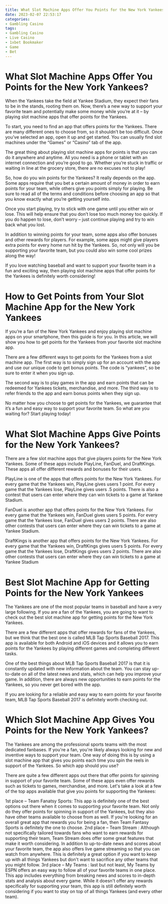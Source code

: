 ```yaml
---
title: What Slot Machine Apps Offer You Points for the New York Yankees
date: 2023-02-07 22:53:17
categories:
- Gambling Casino
tags:
- Gambling Casino
- Live Casino
- 1xbet Bookmaker
- Game
- Bet
---
```



#  What Slot Machine Apps Offer You Points for the New York Yankees?

When the Yankees take the field at Yankee Stadium, they expect their fans to be in the stands, rooting them on. Now, there’s a new way to support your favorite team and potentially make some money while you’re at it – by playing slot machine apps that offer points for the Yankees.

To start, you need to find an app that offers points for the Yankees. There are many different ones to choose from, so it shouldn’t be too difficult. Once you’ve selected an app, open it up and get started. You can usually find slot machines under the “Games” or “Casino” tab of the app.

The great thing about playing slot machine apps for points is that you can do it anywhere and anytime. All you need is a phone or tablet with an internet connection and you’re good to go. Whether you’re stuck in traffic or waiting in line at the grocery store, there are no excuses not to play!

So, how do you win points for the Yankees? It really depends on the app. Some apps require that you bet a certain amount of money in order to earn points for your team, while others give you points simply for playing. Be sure to read all of the terms and conditions before choosing an app so that you know exactly what you’re getting yourself into.

Once you start playing, try to stick with one game until you either win or lose. This will help ensure that you don’t lose too much money too quickly. If you do happen to lose, don’t worry – just continue playing and try to win back what you lost.

In addition to winning points for your team, some apps also offer bonuses and other rewards for players. For example, some apps might give players extra points for every home run hit by the Yankees. So, not only will you be supporting your favorite team, but you could also win some cool prizes along the way!

If you love watching baseball and want to support your favorite team in a fun and exciting way, then playing slot machine apps that offer points for the Yankees is definitely worth considering!

#  How to Get Points from Your Slot Machine App for the New York Yankees

If you’re a fan of the New York Yankees and enjoy playing slot machine apps on your smartphone, then this guide is for you. In this article, we will show you how to get points for the Yankees from your favorite slot machine app.

There are a few different ways to get points for the Yankees from a slot machine app. The first way is to simply sign up for an account with the app and use our unique code to get bonus points. The code is “yankees”, so be sure to enter it when you sign up.

The second way is to play games in the app and earn points that can be redeemed for Yankees tickets, merchandise, and more. The third way is to refer friends to the app and earn bonus points when they sign up.

No matter how you choose to get points for the Yankees, we guarantee that it’s a fun and easy way to support your favorite team. So what are you waiting for? Start playing today!

#  What Slot Machine Apps Give Points for the New York Yankees?

There are a few slot machine apps that give players points for the New York Yankees. Some of these apps include PlayLine, FanDuel, and DraftKings. These apps all offer different rewards and bonuses for their users.

PlayLine is one of the apps that offers points for the New York Yankees. For every game that the Yankees win, PlayLine gives users 1 point. For every game that the Yankees lose, PlayLine gives users .5 points. There is also a contest that users can enter where they can win tickets to a game at Yankee Stadium.

FanDuel is another app that offers points for the New York Yankees. For every game that the Yankees win, FanDuel gives users 5 points. For every game that the Yankees lose, FanDuel gives users 2 points. There are also other contests that users can enter where they can win tickets to a game at Yankee Stadium.

DraftKings is another app that offers points for the New York Yankees. For every game that the Yankees win, DraftKings gives users 5 points. For every game that the Yankees lose, DraftKings gives users 2 points. There are also other contests that users can enter where they can win tickets to a game at Yankee Stadium

#  Best Slot Machine App for Getting Points for the New York Yankees 

The Yankees are one of the most popular teams in baseball and have a very large following. If you are a fan of the Yankees, you are going to want to check out the best slot machine app for getting points for the New York Yankees. 

There are a few different apps that offer rewards for fans of the Yankees, but we think that the best one is called MLB Tap Sports Baseball 2017. This app is available for both Android and iOS devices and it allows you to earn points for the Yankees by playing different games and completing different tasks. 

One of the best things about MLB Tap Sports Baseball 2017 is that it is constantly updated with new information about the team. You can stay up-to-date on all of the latest news and stats, which can help you improve your game. In addition, there are always new opportunities to earn points for the Yankees, so you never get bored with the app. 

If you are looking for a reliable and easy way to earn points for your favorite team, MLB Tap Sports Baseball 2017 is definitely worth checking out.

#  Which Slot Machine App Gives You Points for the New York Yankees?

The Yankees are among the professional sports teams with the most dedicated fanbases. If you're a fan, you're likely always looking for new and inventive ways to support your team. 
One way of doing this is by using a slot machine app that gives you points each time you spin the reels in support of the Yankees. So which app should you use?

There are quite a few different apps out there that offer points for spinning in support of your favorite team. Some of these apps even offer rewards such as tickets to games, merchandise, and more. Let's take a look at a few of the top apps available that give you points for supporting the Yankees:

1st place – Team Fanatsy Sports: This app is definitely one of the best options out there when it comes to supporting your favorite team. Not only do they offer points for spinning in support of the Yankees, but they also have other teams available to choose from as well. If you're looking for an overall great app that rewards you for being a fan, then Team Fantasy Sports is definitely the one to choose.
2nd place – Team Stream : Although not specifically tailored towards fans who want to earn rewards for supporting their team, Team Stream does offer some great features that make it worth considering. In addition to up-to-date news and scores about your favorite team, the app also offers live game streaming so that you can watch from anywhere. This is definitely a great option if you want to keep up with all things Yankees but don't want to sacrifice any other teams that you might follow.
3rd place – My Teams : last but not least, My Teams by ESPN offers an easy way to follow all of your favorite teams in one place. This app includes everything from breaking news and scores to in-depth stats and analysis about every game. While it doesn't offer any rewards specifically for supporting your team, this app is still definitely worth considering if you want to stay on top of all things Yankees (and every other team).